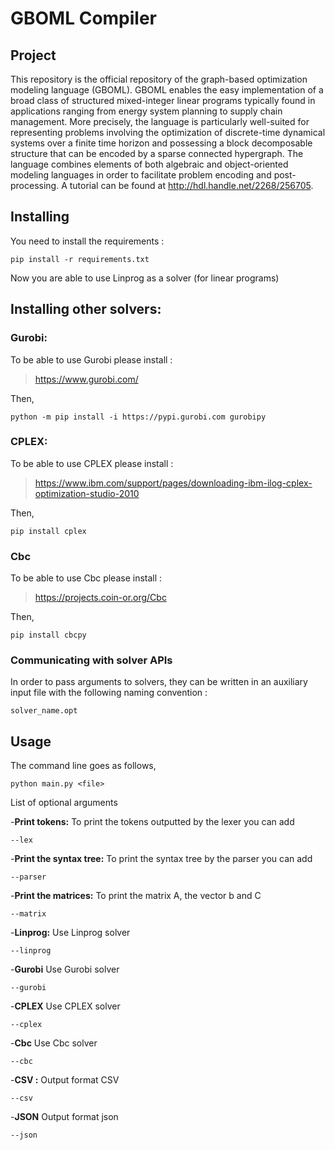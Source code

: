 # GBOML Compiler
## Project
This repository is the official repository of the graph-based optimization modeling language (GBOML). GBOML enables the easy implementation of a broad class of structured mixed-integer linear programs typically found in applications ranging from energy system planning to supply chain management. More precisely, the language is particularly well-suited for representing problems involving the optimization of discrete-time dynamical systems over a finite time horizon and possessing a block decomposable structure that can be encoded by a sparse connected hypergraph. The language combines elements of both algebraic and object-oriented modeling languages in order to facilitate problem encoding and post-processing. A tutorial can be found at http://hdl.handle.net/2268/256705.

## Installing
You need to install the requirements :
```
pip install -r requirements.txt
```
Now you are able to use Linprog as a solver (for linear programs)

## Installing other solvers:
### Gurobi:
To be able to use Gurobi please install :

>https://www.gurobi.com/

Then,

```
python -m pip install -i https://pypi.gurobi.com gurobipy
```
### CPLEX:
To be able to use CPLEX please install :

>https://www.ibm.com/support/pages/downloading-ibm-ilog-cplex-optimization-studio-2010

Then,

```
pip install cplex
```

### Cbc
To be able to use Cbc please install :
>https://projects.coin-or.org/Cbc

Then,

```
pip install cbcpy
```
### Communicating with solver APIs
In order to pass arguments to solvers, they can be written in an auxiliary input file with the following naming convention :
```
solver_name.opt
```
## Usage
The command line goes as follows,
```
python main.py <file>
```
List of optional arguments

-**Print tokens:** To print the tokens outputted by the lexer you can add  

```
--lex
```

-**Print the syntax tree:** To print the syntax tree by the parser you can add

```
--parser
```

-**Print the matrices:** To print the matrix A, the vector b and C

```
--matrix
```

-**Linprog:** Use Linprog solver

```
--linprog
```

-**Gurobi** Use Gurobi solver

```
--gurobi
```

-**CPLEX** Use CPLEX solver

```
--cplex
```

-**Cbc** Use Cbc solver

```
--cbc
```

-**CSV :** Output format CSV

```
--csv
```

-**JSON** Output format json

```
--json
```
